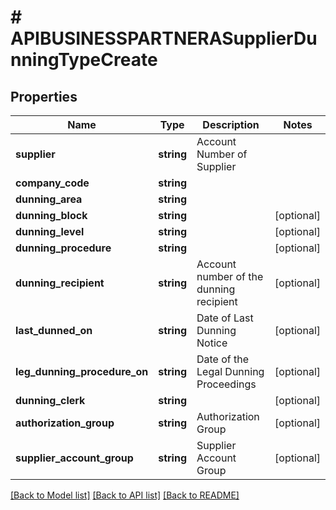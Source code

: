 # # APIBUSINESSPARTNERASupplierDunningTypeCreate

## Properties

Name | Type | Description | Notes
------------ | ------------- | ------------- | -------------
**supplier** | **string** | Account Number of Supplier |
**company_code** | **string** |  |
**dunning_area** | **string** |  |
**dunning_block** | **string** |  | [optional]
**dunning_level** | **string** |  | [optional]
**dunning_procedure** | **string** |  | [optional]
**dunning_recipient** | **string** | Account number of the dunning recipient | [optional]
**last_dunned_on** | **string** | Date of Last Dunning Notice | [optional]
**leg_dunning_procedure_on** | **string** | Date of the Legal Dunning Proceedings | [optional]
**dunning_clerk** | **string** |  | [optional]
**authorization_group** | **string** | Authorization Group | [optional]
**supplier_account_group** | **string** | Supplier Account Group | [optional]

[[Back to Model list]](../../README.md#models) [[Back to API list]](../../README.md#endpoints) [[Back to README]](../../README.md)
